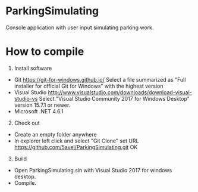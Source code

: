 # ParkingSimulating
Console application with user input simulating parking work.

How to compile
==============

1. Install software

- Git
  https://git-for-windows.github.io/
  Select a file summarized as "Full installer for official Git for Windows"
   with the highest version
- Visual Studio
  http://www.visualstudio.com/downloads/download-visual-studio-vs
  Select "Visual Studio Community 2017 for Windows Desktop" version 15.7.1 or newer.
- Microsoft .NET 4.6.1

2. Check out

- Create an empty folder anywhere
- In explorer left click and select "Git Clone"
  set URL https://github.com/5avel/ParkingSimulating.git
  OK

3. Build

- Open ParkingSimulating.sln with Visual Studio 2017 for windows desktop.
- Compile.
